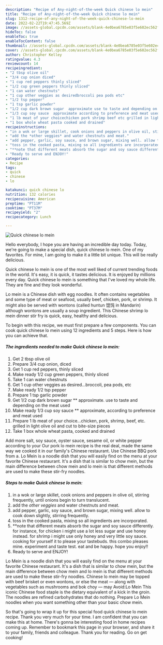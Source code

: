 ```yaml
---
description: "Recipe of Any-night-of-the-week Quick chinese lo mein"
title: "Recipe of Any-night-of-the-week Quick chinese lo mein"
slug: 1312-recipe-of-any-night-of-the-week-quick-chinese-lo-mein
date: 2022-02-22T19:47:45.569Z
image: //assets-global.cpcdn.com/assets/blank-4e0bea6785e03f5e602ec562f230caae08da540cada707380b4fe1bbebba43da.png
hideToc: false
enableToc: true
enableTocContent: false
thumbnail: //assets-global.cpcdn.com/assets/blank-4e0bea6785e03f5e602ec562f230caae08da540cada707380b4fe1bbebba43da.png
cover: //assets-global.cpcdn.com/assets/blank-4e0bea6785e03f5e602ec562f230caae08da540cada707380b4fe1bbebba43da.png
author: Christopher Kelley
ratingvalue: 4.3
reviewcount: 14
recipeingredient:
- "2 tbsp olive oil"
- "3/4 cup onion diced"
- "1 cup red peppers thinly sliced"
- "1/2 cup green peppers thinly sliced"
- "1 can water chestnuts"
- "1 cup other veggies as desiredbroccoli pea pods etc"
- "1/2 tsp pepper"
- "1 tsp garlic powder"
- "1/2 cup dark brown sugar  approximate use to taste and depending on the meat used"
- "1/3 cup soy sauce  approximate according to preference and meat used"
- "1 lb meat of your choicechicken pork shrimp beef etc grilled in light olive oil and cut to bitesize pieces"
- "1 box whole wheat pasta cooked and drained"
recipeinstructions:
- "in a wok or large skillet, cook onions and peppers in olive oil, stirring frequently, until onions begin to turn translucent."
- "add the *other veggies* and water chestnuts and meat."
- "add pepper, garlic, soy sauce, and brown sugar, mixing well. allow to cook down slightly, stirring frequently."
- "toss in the cooked pasta, mixing so all ingredients are incorporated."
- "**note that different meats absorb the sugar and soy sauce differently. for instance, for chicken i might use a lot less sugar and use honey instead. for shrimp i might use only honey and very little soy sauce. cooking for yourself it to please your tastebuds. this combo pleases mine. experiment and taste test. eat and be happy. hope you enjoy!!"
- "Ready to serve and ENJOY!"
categories:
- Recipe
tags:
- quick
- chinese
- lo

katakunci: quick chinese lo 
nutrition: 132 calories
recipecuisine: American
preptime: "PT11M"
cooktime: "PT37M"
recipeyield: "2"
recipecategory: Lunch

---
```



![Quick chinese lo mein](//assets-global.cpcdn.com/assets/blank-4e0bea6785e03f5e602ec562f230caae08da540cada707380b4fe1bbebba43da.png)

Hello everybody, I hope you are having an incredible day today. Today, we're going to make a special dish, quick chinese lo mein. One of my favorites. For mine, I am going to make it a little bit unique. This will be really delicious.

Quick chinese lo mein is one of the most well liked of current trending foods in the world. It's easy, it is quick, it tastes delicious. It is enjoyed by millions every day. Quick chinese lo mein is something that I've loved my whole life. They are fine and they look wonderful.

Lo mein is a Chinese dish with egg noodles. It often contains vegetables and some type of meat or seafood, usually beef, chicken, pork, or shrimp. It might also be served with wontons (called huntun 馄饨 in Mandarin) although wontons are usually a soup ingredient. This Chinese shrimp lo mein dinner stir fry is quick, easy, healthy and delicious.


To begin with this recipe, we must first prepare a few components. You can cook quick chinese lo mein using 12 ingredients and 5 steps. Here is how you can achieve that.

<!--inarticleads1-->

##### The ingredients needed to make Quick chinese lo mein:

1. Get 2 tbsp olive oil
1. Prepare 3/4 cup onion, diced
1. Get 1 cup red peppers, thinly sliced
1. Make ready 1/2 cup green peppers, thinly sliced
1. Take 1 can water chestnuts
1. Get 1 cup other veggies as desired...broccoli, pea pods, etc
1. Make ready 1/2 tsp pepper
1. Prepare 1 tsp garlic powder
1. Get 1/2 cup dark brown sugar ** approximate. use to taste and depending on the meat used
1. Make ready 1/3 cup soy sauce ** approximate, according to preference and meat used
1. Prepare 1 lb meat of your choice...chicken, pork, shrimp, beef, etc. grilled in light olive oil and cut to bite-size pieces
1. Take 1 box whole wheat pasta, cooked and drained


Add more salt, soy sauce, oyster sauce, sesame oil, or white pepper according to your Our pork lo mein recipe is the real deal, made the same way we cooked it in our family&#39;s Chinese restaurant. Use Chinese BBQ pork from a. Lo Mein is a noodle dish that you will easily find on the menu at your favorite Chinese restaurant. It&#39;s a dish that is similar to chow mein, but the main difference between chow mein and lo mein is that different methods are used to make these stir-fry noodles. 

<!--inarticleads2-->

##### Steps to make Quick chinese lo mein:

1. in a wok or large skillet, cook onions and peppers in olive oil, stirring frequently, until onions begin to turn translucent.
1. add the *other veggies* and water chestnuts and meat.
1. add pepper, garlic, soy sauce, and brown sugar, mixing well. allow to cook down slightly, stirring frequently.
1. toss in the cooked pasta, mixing so all ingredients are incorporated.
1. **note that different meats absorb the sugar and soy sauce differently. for instance, for chicken i might use a lot less sugar and use honey instead. for shrimp i might use only honey and very little soy sauce. cooking for yourself it to please your tastebuds. this combo pleases mine. experiment and taste test. eat and be happy. hope you enjoy!!
1. Ready to serve and ENJOY!

Lo Mein is a noodle dish that you will easily find on the menu at your favorite Chinese restaurant. It&#39;s a dish that is similar to chow mein, but the main difference between chow mein and lo mein is that different methods are used to make these stir-fry noodles. Chinese lo mein may be topped with beef brisket or even wontons, or else the meat — along with vegetables such as mushrooms and bok choy — may Avoid:Lo Mein This iconic Chinese food staple is the dietary equivalent of a kick in the groin. The noodles are refined carbohydrates that do nothing. Prepare Lo Mein noodles when you want something other than your basic chow mein. 

So that's going to wrap it up for this special food quick chinese lo mein recipe. Thank you very much for your time. I am confident that you can make this at home. There's gonna be interesting food in home recipes coming up. Remember to bookmark this page in your browser, and share it to your family, friends and colleague. Thank you for reading. Go on get cooking!
